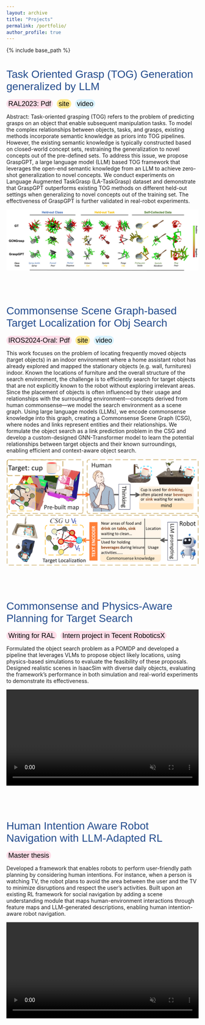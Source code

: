```yaml
---
layout: archive
title: "Projects"
permalink: /portfolio/
author_profile: true
---
```


{% include base_path %}


<!-- {% for post in site.portfolio %}
  {% include archive-single.html %}
{% endfor %} -->

<html>

<style>
h1.page1 {
  font-size: 28px; /* Increased font size */
  color: #224b8d;
  font-weight: inherit; /* Optional: make it bold */
  font-family: Arial, sans-serif; /* Apply a font family */
}

  .custom-link {
    background-color: #e0e0e0; /* Light grey background */
    border-radius: 20px; /* Rounded corners */
    padding: 2px 5px; /* Padding around the text */
    color: #000; /* Text color */
    text-decoration: none; /* Remove underline */
    font-family: Arial, sans-serif; /* Font style */
    font-size: 18px; /* Font size */
    margin-right: 6px; /* Space between buttons */
  }


  .custom-link.arxiv {
    background-color: #ffdde8; /* Color for arxiv */
  }

  .custom-link.web {
    background-color: #ffe88b; /* Color for web */
  }

  .custom-link.video {
    background-color: #d8f2ff; /* Color for web */
  }

</style>

<h1 id="work1" class="page1" >Task Oriented Grasp (TOG) Generation generalized by LLM</h1>
<a href="https://arxiv.org/abs/2404.00343" target="_blank" class="custom-link arxiv">RAL2023: Pdf</a>
<a href="https://sites.google.com/view/csg-os"  target="_blank" class="custom-link web">site</a>
<a href="https://www.youtube.com/watch?v=W_fRpC8F86Y" target="_blank" class="custom-link video">video</a>
<p>
Abstract: Task-oriented grasping (TOG) refers to the problem of predicting grasps on an object that enable subsequent manipulation tasks. To model the complex relationships between objects, tasks, and grasps, existing methods incorporate semantic knowledge as priors into TOG pipelines. However, the existing semantic knowledge is typically constructed based on closed-world concept sets, restraining the generalization to novel concepts out of the pre-defined sets. To address this issue, we propose GraspGPT, a large language model (LLM) based TOG framework that leverages the open-end semantic knowledge from an LLM to achieve zero-shot generalization to novel concepts. We conduct experiments on Language Augmented TaskGrasp (LA-TaskGrasp) dataset and demonstrate that GraspGPT outperforms existing TOG methods on different held-out settings when generalizing to novel concepts out of the training set. The effectiveness of GraspGPT is further validated in real-robot experiments. 
</p>
<img src="../images/qualitative_results_3.jpg" alt="hpp" style="border-style: none" >

<br><br>


<h1 id="work2" class="page1" >Commonsense Scene Graph-based Target Localization for Obj Search</h1>

<a href="https://arxiv.org/abs/2404.00343" target="_blank" class="custom-link arxiv">IROS2024-Oral: Pdf</a>
<a href="https://sites.google.com/view/csg-os"  target="_blank" class="custom-link web">site</a>
<a href="https://www.youtube.com/watch?v=W_fRpC8F86Y" target="_blank" class="custom-link video">video</a>

<p>
This work focuses on the problem of locating frequently moved objects (target objects) in an indoor environment where a home assistant robot has already explored and mapped the stationary objects (e.g. wall, furnitures) indoor. Known the locations of furniture and the overall structure of the search environment, the challenge is to efficiently search for target objects that are not explicitly known to the robot without exploring irrelevant areas. Since the placement of objects is often influenced by their usage and relationships with the surrounding environment—concepts derived from human commonsense—we model the search environment as a scene graph. Using large language models (LLMs), we encode commonsense knowledge into this graph, creating a Commonsense Scene Graph (CSG), where nodes and links represent entities and their relationships. We formulate the object search as a link prediction problem in the CSG and develop a custom-designed GNN-Transformer model to learn the potential relationships between target objects and their known surroundings, enabling efficient and context-aware object search.
</p>

<img src="../images/sec-11-min.png" alt="hpp" style="border-style: none" >

<br><br>


<!-- <h1 id="work3" class="page1" >Continual Learning for Obj Search with Commonsense and User Habits</h1> -->



<h1 id="work4" class="page1" >Commonsense and Physics-Aware Planning for Target Search</h1>

<a  target="_blank" class="custom-link arxiv">Writing for RAL</a>
<a  target="_blank" class="custom-link arxiv">Intern project in Tecent RoboticsX</a>


<p>
Formulated the object search problem as a POMDP and developed a pipeline that leverages VLMs to propose object likely locations, using physics-based simulations to evaluate the feasibility of these proposals. Designed realistic scenes in IsaacSim with diverse daily objects, evaluating the framework’s performance in both simulation and real-world experiments to demonstrate its effectiveness.
</p>

<video src="../images/t11.mp4" style="width:100%; height:auto;" controls autoplay loop muted playsinline></video>


<br><br>


<h1 id="work5" class="page1" >Human Intention Aware Robot Navigation with LLM-Adapted RL</h1>
<a  target="_blank" class="custom-link arxiv">Master thesis</a>

<p>
Developed a framework that enables robots to perform user-friendly path planning by considering human intentions. For instance, when a person is watching TV, the robot plans to avoid the area between the user and the TV to minimize disruptions and respect the user’s activities. Built upon an existing RL framework for social navigation by adding a scene understanding module that maps human-environment interactions through feature maps and LLM-generated descriptions, enabling human intention-aware robot navigation.
</p>

<video src="../images/nav-ma.mp4" style="width:100%; height:auto;" controls autoplay loop muted playsinline></video>

<br><br>


<!-- <h1 id="work6" class="page1" >Just a funny demo for a model of dexterous grasping with tactile</h1> -->
<!-- <a  target="_blank" class="custom-link arxiv">Intern collaboration</a> -->

<!-- <p>
Our judge to it be like: It is not robotic, it is drama trick
</p>

<img src="../images/tt1.gif" alt="hpp" style="border-style: none" > -->

</html>
